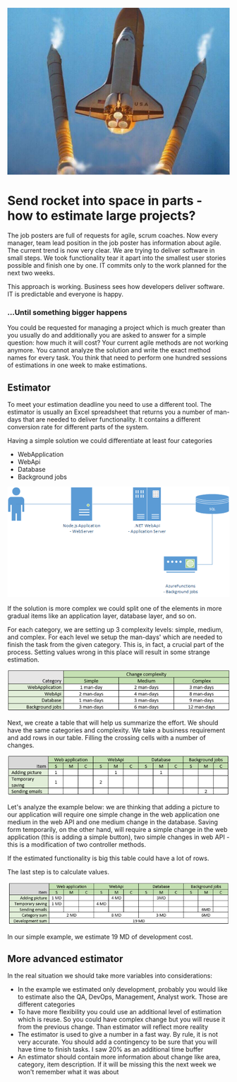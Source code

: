 ![Simple solution](Images/rocket.jpg)

# Send rocket into space in parts - how to estimate large projects?

The job posters are full of requests for agile, scrum coaches. Now every manager, team lead position in the job poster has information about agile. The current trend is now very clear. We are trying to deliver software in small steps. We took functionality tear it apart into the smallest user stories possible and finish one by one. IT commits only to the work planned for the next two weeks.  

This approach is working. Business sees how developers deliver software. IT is predictable and everyone is happy. 

### ...Until something bigger happens

You could be requested for managing a project which is much greater than you usually do and additionally you are asked to answer for a simple question: how much it will cost? 
Your current agile methods are not working anymore. You cannot analyze the solution and write the exact method names for every task. You think that need to perform one hundred sessions of estimations in one week to make estimations.

## Estimator

To meet your estimation deadline you need to use a different tool. The estimator is usually an Excel spreadsheet that returns you a number of man-days that are needed to deliver functionality. It contains a different conversion rate for different parts of the system. 

Having a simple solution we could differentiate at least four categories
- WebApplication
- WebApi
- Database
- Background jobs


![Simple solution](Images/Diagram.png)

If the solution is more complex we could split one of the elements in more gradual items like an application layer, database layer, and so on.

For each category, we are setting up 3 complexity levels: simple, medium, and complex. For each level we setup the man-days' which are needed to finish the task from the given category. This is, in fact, a crucial part of the process. Setting values wrong in this place will result in some strange estimation. 

![Simple solution](Images/ChangeComplexity.png)

Next, we create a table that will help us summarize the effort. We should have the same categories and complexity. 
We take a business requirement and add rows in our table. Filling the crossing cells with a number of changes.

![Simple solution](Images/ComplexityEstimation.png)

Let's analyze the example below: we are thinking that adding a picture to our application will require one simple change in the web application one medium in the web API and one medium change in the database.
Saving form temporarily, on the other hand, will require a simple change in the web application (this is adding a simple button), two simple changes in web API - this is a modification of two controller methods.

If the estimated functionality is big this table could have a lot of rows.

The last step is to calculate values.

![Simple solution](Images/Cost.png)

In our simple example, we estimate 19 MD of development cost.

## More advanced estimator

In the real situation we should take more variables into considerations:
- In the example we estimated only development, probably you would like to estimate also the QA, DevOps, Management, Analyst work. Those are different categories
- To have more flexibility you could use an additional level of estimation which is reuse. So you could have complex change but you will reuse it from the previous change. Than estimator will reflect more reality
- The estimator is used to give a number in a fast way. By rule, it is not very accurate. You should add a contingency to be sure that you will have time to finish tasks. I saw 20% as an additional time buffer
- An estimator should contain more information about change like area, category, item description. If it will be missing this the next week we won't remember what it was about